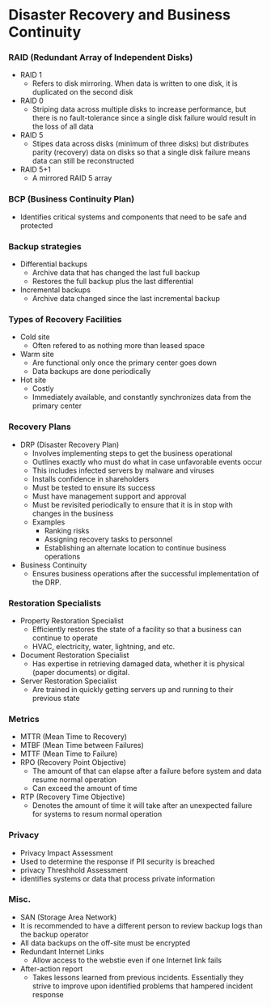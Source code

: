 # Disaster Recovery and Business Continuity
### RAID (Redundant Array of Independent Disks)
* RAID 1
  * Refers to disk mirroring. When data is written to one disk, it is duplicated on the second disk
* RAID 0
  * Striping data across multiple disks to increase performance, but there is no fault-tolerance since a single disk failure would result in the loss of all data
* RAID 5
  * Stipes data across disks (minimum of three disks) but distributes parity (recovery) data on disks so that a single disk failure means data can still be reconstructed
* RAID 5+1
  * A mirrored RAID 5 array
  
### BCP (Business Continuity Plan)
* Identifies critical systems and components that need to be safe and protected
  
### Backup strategies
* Differential backups
  * Archive data that has changed the last full backup
  * Restores the full backup plus the last differential
* Incremental backups
  * Archive data changed since the last incremental backup
  
### Types of Recovery Facilities
* Cold site
  * Often refered to as nothing more than leased space
* Warm site
  * Are functional only once the primary center goes down
  * Data backups are done periodically
* Hot site
  * Costly
  * Immediately available, and constantly synchronizes data from the primary center
  
### Recovery Plans
* DRP (Disaster Recovery Plan)
  * Involves implementing steps to get the business operational
  * Outlines exactly who must do what in case unfavorable events occur
  * This includes infected servers by malware and viruses
  * Installs confidence in shareholders
  * Must be tested to ensure its success
  * Must have management support and approval
  * Must be revisited periodically to ensure that it is in stop with changes in the business
  * Examples
    * Ranking risks
    * Assigning recovery tasks to personnel
    * Establishing an alternate location to continue business operations
* Business Continuity
  * Ensures business operations after the successful implementation of the DRP.
  
### Restoration Specialists
* Property Restoration Specialist
  * Efficiently restores the state of a facility so that a business can continue to operate
  * HVAC, electricity, water, lightning, and etc.
* Document Restoration Specialist
  * Has expertise in retrieving damaged data, whether it is physical (paper documents) or digital.
* Server Restoration Specialist
  * Are trained in quickly getting servers up and running to their previous state
  
### Metrics
* MTTR (Mean Time to Recovery)
* MTBF (Mean Time between Failures)
* MTTF (Mean Time to Failure)
* RPO (Recovery Point Objective)
  * The amount of that can elapse after a failure before system and data resume normal operation
  * Can exceed the amount of time
* RTP (Recovery Time Objective)
  * Denotes the amount of time it will take after an unexpected failure for systems to resum normal operation
    
 ### Privacy
 * Privacy Impact Assessment
  * Used to determine the response if PII security is breached
 * privacy Threshhold Assessment
  * identifies systems or data that process private information
    
### Misc.
* SAN (Storage Area Network)
* It is recommended to have a different person to review backup logs than the backup operator
* All data backups on the off-site must be encrypted
* Redundant Internet Links
  * Allow access to the webstie even if one Internet link fails
* After-action report
  * Takes lessons learned from previous incidents. Essentially they strive to improve upon identified problems that hampered incident response
  

